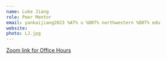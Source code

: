 ```yaml
---
name: Luke Jiang
role: Peer Mentor
email: yankaijiang2023 %AT% u %D0T% northwestern %D0T% edu
website:
photo: LJ.jpg
---
```


[Zoom link for Office Hours]( )
